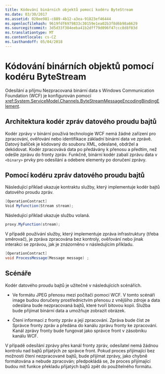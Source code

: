 ```yaml
---
title: Kódování binárních objektů pomocí kodéru ByteStream
ms.date: 03/30/2017
ms.assetid: 020ee981-c889-4b12-a3ea-91823ef46444
ms.openlocfilehash: 9619fdf6979833c30159e1ea02b3f8d6b98a6629
ms.sourcegitcommit: 3d5d33f384eeba41b2dff79d096f47ccc8d8f03d
ms.translationtype: MT
ms.contentlocale: cs-CZ
ms.lasthandoff: 05/04/2018
---
```

# <a name="encoding-binary-objects-with-bytestream-encoder"></a>Kódování binárních objektů pomocí kodéru ByteStream
Odesílání a příjmu Nezpracovaná binární data s Windows Communication Foundation (WCF) je konfigurován pomocí <xref:System.ServiceModel.Channels.ByteStreamMessageEncodingBindingElement>.  
  
## <a name="byte-stream-message-encoder-architecture"></a>Architektura kodér zpráv datového proudu bajtů  
 Kodér zprávy v binární používá technologie WCF nemá žádné zařízení pro zpracování, ověřování nebo identifikace základní binární data ve zprávě. Datový balíček je kódovaný do souboru XML, odeslané, obdržel a dekódovat. Kodér zpracovává data po předávány k přenosu a předtím, než odešle zprávu do fronty zpráv. Funkčně, binární kodér zabalí zprávu data v `<binary>` prvky pro odesílání a odebere elementy po doručení zprávy.  
  
## <a name="using-the-byte-stream-message-encoder"></a>Pomocí kodéru zpráv datového proudu bajtů  
 Následující příklad ukazuje kontraktu služby, který implementuje kodér bajtů datového proudu zpráv.  
  
```csharp  
[OperationContract]  
Void Myfunction(Stream stream);  
```  
  
 Následující příklad ukazuje službu volaná.  
  
```csharp  
proxy.MyFunction(stream);  
```  
  
 V případě používání služby, který implementuje zpráva infrastruktury (třeba směrovač), je zpráva zpracována bez kontroly, ověřování nebo jinak interakci se zprávou, jak je znázorněno v následujícím příkladu.  
  
```csharp  
[OperationContract]  
void ProcessMessage(Message message) ;  
```  
  
## <a name="scenarios"></a>Scénáře  
 Kodér datového proudu bajtů je užitečné v následujících scénářích.  
  
-   Ve formátu JPEG přenosu mezi počítači pomocí WCF. V tomto scénáři image budou doručeny prostřednictvím přenosu z vnějšího zdroje a data odeslána bude nezpracovaná bajtů, které tvoří bitovou kopii. Služba bude přijímat binární data a umožňuje zobrazit obrázek.  
  
-   Čtení informací z fronty zpráv a její zpracování. Zpráva bude číst ze Správce fronty zpráv a předána do kanálu zprávu fronty ke zpracování. Kanál zprávy fronty bude fungovat jako správce front v zásobníku kanálu WCF.  
  
 V případě odesílání zprávy přes kanál fronty zpráv, odesílatel nemá žádnou kontrolu nad bajtů přijatých ze správce front. Pokud proces přijímající bez možnosti čtení nezpracované bajtů, bude přijímat zprávy, jako chybně formátována a nebude zpracován; předpokládá se, že proces přijímající budou mít funkce překladu přijatých bajtů zpět do použitelného formátu.
